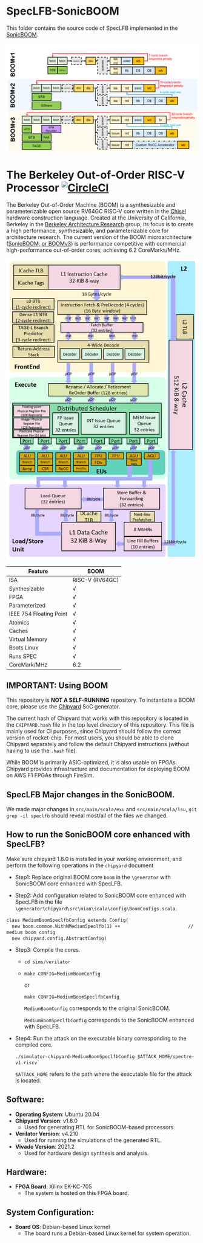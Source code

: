 # SpecLFB-SonicBOOM
This folder contains the source code of SpecLFB implemented in the [SonicBOOM](https://github.com/riscv-boom/riscv-boom).


![](docs/figures/evolution.png)

The Berkeley Out-of-Order RISC-V Processor [![CircleCI](https://circleci.com/gh/riscv-boom/riscv-boom.svg?style=svg)](https://circleci.com/gh/riscv-boom/riscv-boom)
====================================================================================================================================================================

The Berkeley Out-of-Order Machine (BOOM) is a synthesizable and parameterizable open source RV64GC RISC-V core written in the [Chisel](https://chisel.eecs.berkeley.edu/) hardware construction language.
Created at the University of California,
Berkeley in the [Berkeley Architecture Research](https://bar.eecs.berkeley.edu/) group, its focus is to create a high performance, synthesizable, and parameterizable core for architecture research.
The current version of the BOOM microarchitecture ([SonicBOOM, or BOOMv3](https://carrv.github.io/2020/papers/CARRV2020_paper_15_Zhao.pdf)) is performance competitive with commercial high-performance out-of-order cores, achieving 6.2 CoreMarks/MHz.

![](docs/figures/uarch.png)


Feature | BOOM
--- | ---
ISA | RISC-V (RV64GC)
Synthesizable |√
FPGA |√
Parameterized |√
IEEE 754 Floating Point |√
Atomics |√
Caches |√
Virtual Memory |√
Boots Linux |√
Runs SPEC |√
CoreMark/MHz |6.2

## IMPORTANT: Using BOOM
This repository is **NOT A SELF-RUNNING** repository. To instantiate a BOOM core, please use the
[Chipyard](https://github.com/ucb-bar/chipyard) SoC generator.

The current hash of Chipyard that works with this repository is located in the `CHIPYARD.hash`
file in the top level directory of this repository. This file is mainly used for CI purposes, since
Chipyard should follow the correct version of rocket-chip. For most users, you should be able to
clone Chipyard separately and follow the default Chipyard instructions (without having to use the `.hash` file).

While BOOM is primarily ASIC-optimized, it is also usable on FPGAs.
Chipyard provides infrastructure and documentation for deploying BOOM on AWS F1 FPGAs through FireSim.


## SpecLFB Major changes in the SonicBOOM.

We made major changes in `src/main/scala/exu` and `src/main/scala/lsu`, `git grep -il speclfb` should reveal most/all of the files we changed.


## How to run the SonicBOOM core enhanced with SpecLFB?

Make sure chipyard 1.8.0 is installed in your working environment, and perform the following operations in the `chipyard` document

* Step1: Replace original BOOM core `boom` in the `\generator`  with  SonicBOOM core enhanced with SpecLFB.                                                                     

* Step2: Add configuration related to SonicBOOM core enhanced with SpecLFB in the file `\generator\chipyard\src\mian\scala\config\BoomConfigs.scala`.

```
class MediumBoomSpeclfbConfig extends Config(
  new boom.common.WithNMediumSpeclfb(1) ++                         // medium boom config
  new chipyard.config.AbstractConfig)  
```

* Step3: Compile the cores.
  * ```
    cd sims/verilator
    ```
  * ```
    make CONFIG=MediumBoomConfig
    ``` 
    or  
    ```
    make CONFIG=MediumBoomSpeclfbConfig
    ```

     `MediumBoomConfig` corresponds to the original SonicBOOM. 
     
     `MediumBoomSpeclfbConfig` corresponds to the SonicBOOM enhanced with SpecLFB.

* Step4: Run the attack on the executable binary corresponding to the compiled core.

  ```
  ./simulator-chipyard-MediumBoomSpeclfbConfig $ATTACK_HOME/spectre-v1.riscv`
  ```
  `$ATTACK_HOME` refers to the path where the executable file for the attack is located.

## Software:
- **Operating System**: Ubuntu 20.04
- **Chipyard Version**: v1.8.0
  - Used for generating RTL for SonicBOOM-based processors.
- **Verilator Version**: v4.210
  - Used for running the simulations of the generated RTL.
- **Vivado Version**: 2021.2
  - Used for hardware design synthesis and analysis.

## Hardware:
- **FPGA Board**: Xilinx EK-KC-705
  - The system is hosted on this FPGA board.

## System Configuration:
- **Board OS**: Debian-based Linux kernel
  - The board runs a Debian-based Linux kernel for system operation.

